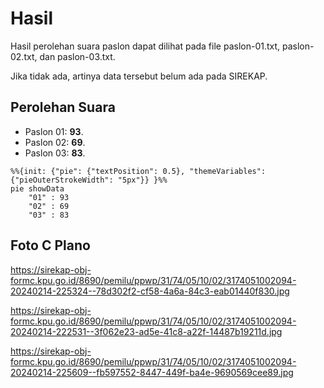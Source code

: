 # Hasil

Hasil perolehan suara paslon dapat dilihat pada file paslon-01.txt, paslon-02.txt, dan paslon-03.txt.

Jika tidak ada, artinya data tersebut belum ada pada SIREKAP.

## Perolehan Suara

 * Paslon 01: **93**.
 * Paslon 02: **69**.
 * Paslon 03: **83**.

```mermaid
%%{init: {"pie": {"textPosition": 0.5}, "themeVariables": {"pieOuterStrokeWidth": "5px"}} }%%
pie showData
    "01" : 93
    "02" : 69
    "03" : 83
```
## Foto C Plano

https://sirekap-obj-formc.kpu.go.id/8690/pemilu/ppwp/31/74/05/10/02/3174051002094-20240214-225324--78d302f2-cf58-4a6a-84c3-eab01440f830.jpg

https://sirekap-obj-formc.kpu.go.id/8690/pemilu/ppwp/31/74/05/10/02/3174051002094-20240214-222531--3f062e23-ad5e-41c8-a22f-14487b19211d.jpg

https://sirekap-obj-formc.kpu.go.id/8690/pemilu/ppwp/31/74/05/10/02/3174051002094-20240214-225609--fb597552-8447-449f-ba4e-9690569cee89.jpg
